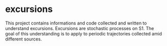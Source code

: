# excursions
This project contains informations and code collected and written to understand excursions. Excursions are stochastic processes on S1. The goal of this understanding is to apply to periodic trajectories collected amid different sources.
